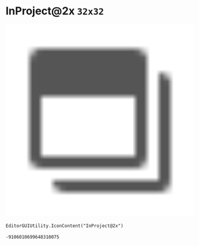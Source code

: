 # InProject@2x `32x32`
<img src="/img/InProject@2x.png" width=512 height=512>

``` CSharp
EditorGUIUtility.IconContent("InProject@2x")
```
```
-9106010699648310075
```
